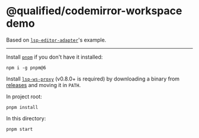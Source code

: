 # @qualified/codemirror-workspace demo

Based on [`lsp-editor-adapter`](https://github.com/wylieconlon/lsp-editor-adapter)'s example.

---

Install [`pnpm`] if you don't have it installed:

```
npm i -g pnpm@6
```

Install [`lsp-ws-proxy`](https://github.com/qualified/lsp-ws-proxy) (v0.8.0+ is required) by downloading a binary from [releases](https://github.com/qualified/lsp-ws-proxy/releases) and moving it in `PATH`.

In project root:

```
pnpm install
```

In this directory:

```
pnpm start
```

[`pnpm`]: https://pnpm.js.org/
